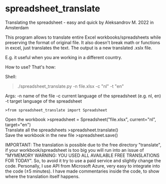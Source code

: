 # spreadsheet_translate


   Translating the spreadsheet - easy and quick
   by Aleksandrov M. 2022 in Amsterdam


   This program allows to translate entire Excel workbooks/spreadsheets while preserving the format of original file. 
   It also doesn't break math or functions in excel, just translates the text. The output is a new translated .xslx file.
    
    
   E.g. it useful when you are working in a different country.
    
   How to use? That's how:

   

   Shell:
   > ./spreadsheet_translate.py -n file.xlsx -c "nl" -t "en"               

   Args:  -n   name of the file
          -c   current language of the spreadsheet (e.g. nl, en)
          -t   target language of the spreadsheet

   


    >from spreadsheet_translate import Spreadsheet                            
   Open the workbook
    >spreadsheet = Spreadsheet("file.xlsx", current="nl", target="en")        
   Translate all the spreadsheets
    >spreadsheet.translate()                                                  
   Save the workbook in the new file
    >spreadsheet.save()                                                       



   IMPORTANT: The translation is possible due to the free directory "translate",
   if your workbook/spreadsheet is too big you will run into an issue of
   "MYMEMORY WARNING: YOU USED ALL AVAILABLE FREE TRANSLATIONS FOR TODAY". So, to avoid it
   try to use a paid service and slightly change the code. Personally, I use API from Microsoft Azure,
   very easy to integrate into the code (±5 minutes). I have made commentaries inside the code,
   to show where the translation itself happens.
